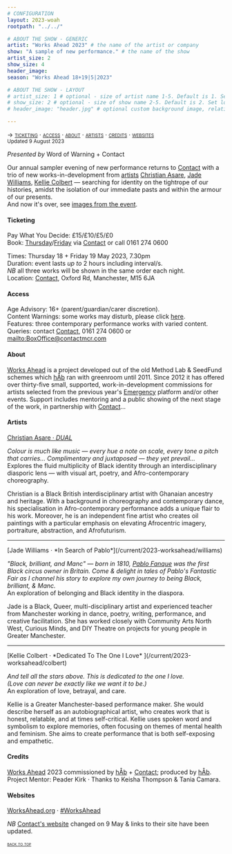 ```yaml
---
# CONFIGURATION
layout: 2023-woah
rootpath: "../../"

# ABOUT THE SHOW - GENERIC
artist: "Works Ahead 2023" # the name of the artist or company
show: "A sample of new performance." # the name of the show
artist_size: 2
show_size: 4
header_image:    
season: "Works Ahead 18+19|5|2023"

# ABOUT THE SHOW - LAYOUT
# artist_size: 1 # optional - size of artist name 1-5. Default is 1. Set longer names to lower values
# show_size: 2 # optional - size of show name 2-5. Default is 2. Set longer names to lower values
# header_image: "header.jpg" # optional custom background image, relative to current page

---
```

<span style='font-variant: small-caps'>→ [ticketing](/current/2023-worksahead/#ticketing) · [access](/current/2023-worksahead/#access) · [about](/current/2023-worksahead/#about) · [artists](/current/2023-worksahead/#artists) · [credits](/current/2023-worksahead/#credits) · [websites](/current/2023-worksahead/#websites)</span><br><small>Updated 9 August 2023</small>        
        
*Presented by* Word of Warning + Contact        
         
Our annual sampler evening of new performance returns to <a href="https://contactmcr.com/events/works-ahead-2023" target="_blank">Contact</a> with a trio of new works-in-development from [artists](/current/2023-worksahead/#artists) [Christian Asare](/current/2023-worksahead/asare), [Jade Williams](/current/2023-worksahead/williams), [Kellie Colbert](/current/2023-worksahead/colbert) — searching for identity on the tightrope of our histories, amidst the isolation of our immediate pasts and within the armour of our presents.<br>And now it's over, see [images from the event](/galleries/2023-woah).           
       
#### Ticketing          
Pay What You Decide: £15/£10/£5/£0<br>Book: <a href="https://contactmcr.com/book/instance/310558" target="_blank">Thursday</a>/<a href="https://contactmcr.com/book/instance/310559" target="_blank">Friday</a> via <a href="https://contactmcr.com/events/works-ahead-2023" target="_blank">Contact</a> or call 0161 274 0600        
         
Times: Thursday 18 + Friday 19 May 2023, 7.30pm<br>Duration: event lasts *up to* 2 hours including interval/s.<br>*NB* all three works will be shown in the same order each night.<br>Location: <a href="https://contactmcr.com/visit/getting-here" target="_blank">Contact</a>, Oxford Rd, Manchester, M15 6JA        
        
#### Access         
Age Advisory: 16+ (parent/guardian/carer discretion).<br>Content Warnings: some works may disturb, please click [here](/warnings).<br>Features: three contemporary performance works with varied content.<br>Queries: contact <a href="https://contactmcr.com/visit/access" target="_blank">Contact</a>, 0161 274 0600 or <mailto:BoxOffice@contactmcr.com>        
         
#### About           
[Works Ahead](/hab/worksahead) is a project developed out of the old Method Lab & SeedFund schemes which [hÅb](/hab) ran with greenroom until 2011.
Since 2012 it has offered over thirty-five small, supported, work-in-development commissions for artists selected from the previous year's [Emergency](/hab/emergency) platform and/or other events. Support includes mentoring and a public showing of the next stage of the work, in partnership with <a href="https://contactmcr.com" target="_blank">Contact</a>…        
         
#### Artists        
[Christian Asare · *DUAL*](/current/2023-worksahead/asare)         
         
*Colour is much like music — every hue a note on scale, every tone a pitch that carries… Complimentary and juxtaposed — they yet prevail…*<br>Explores the fluid multiplicity of Black identity through an interdisciplinary diasporic lens — with visual art, poetry, and Afro-contemporary choreography.         
        
Christian is a Black British interdisciplinary artist with Ghanaian ancestry and heritage. With a background in choreography and contemporary dance, his specialisation in Afro-contemporary performance adds a unique flair to his work. Moreover, he is an independent fine artist who creates oil paintings with a particular emphasis on elevating Afrocentric imagery, portraiture, abstraction, and Afrofuturism.          
<hr>        
[Jade Williams · *In Search of Pablo*](/current/2023-worksahead/williams)         
        
*"Black, brilliant, and Manc" — born in 1810, <a href="https://en.wikipedia.org/wiki/Pablo_Fanque" target="_blank">Pablo Fanque</a> was the first Black circus owner in Britain. Come & delight in tales of Pablo's Fantastic Fair as I channel his story to explore my own journey to being Black, brilliant, & Manc.*<br>An exploration of belonging and Black identity in the diaspora.         
        
Jade is a Black, Queer, multi-disciplinary artist and experienced teacher from Manchester working in dance, poetry, writing, performance, and creative facilitation. She has worked closely with Community Arts North West, Curious Minds, and DIY Theatre on projects for young people in Greater Manchester.          
<hr>         
[Kellie Colbert · *Dedicated To The One I Love* ](/current/2023-worksahead/colbert)         
         
*And tell all the stars above. This is dedicated to the one I love.<br>(Love can never be exactly like we want it to be.)*<br>An exploration of love, betrayal, and care.        
        
Kellie is a Greater Manchester-based performance maker. She would describe herself as an autobiographical artist, who creates work that is honest, relatable, and at times self-critical. Kellie uses spoken word and symbolism to explore memories, often focusing on themes of mental health and feminism. She aims to create performance that is both self-exposing and empathetic.        
         
#### Credits         
[Works Ahead](/hab/worksahead) 2023 commissioned by [hÅb](/hab) + <a href="https://contactmcr.com" target="_blank">Contact</a>; produced by [hÅb](/hab).<br>Project Mentor: Peader Kirk · Thanks to Keisha Thompson & Tania Camara.        
         
#### Websites          
<a href="http://worksahead.org" target="_blank">WorksAhead.org</a> · <a href="http://twitter.com/hashtag/WorksAhead" target="_blank">#WorksAhead</a>         
        
*NB* <a href="https://contactmcr.com" target="_blank">Contact's website</a> changed on 9 May & links to their site have been updated.        
        
<small><span style='font-variant: small-caps'>[back to top](/current/2023-worksahead)</span></small>

